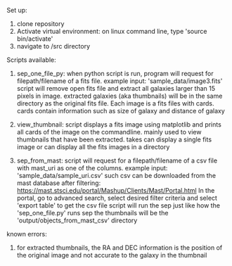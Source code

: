 Set up:
1. clone repository
2. Activate virtual environment: on linux command line, type 'source bin/activate'
3. navigate to /src directory

Scripts available:
1. sep_one_file_py:
    when python script is run, program will request for filepath/filename of a fits file. example input: 'sample_data/image3.fits'
    script will remove open fits file and extract all galaxies larger than 15 pixels in image. 
    extracted galaxies (aka thumbnails) will be in the same directory as the original fits file. Each image is a fits files with cards.
    cards contain information such as size of galaxy and distance of galaxy

2. view_thumbnail:
    script displays a fits image using matplotlib and prints all cards of the image on the commandline. 
    mainly used to view thumbnails that have been extracted.
    takes can display a single fits image or can display all the fits images in a directory

3. sep_from_mast:
    script will request for a filepath/filename of a csv file with mast_uri as one of the columns.
        example input: 'sample_data/sample_uri.csv'
        such csv can be downloaded from the mast database after filtering: https://mast.stsci.edu/portal/Mashup/Clients/Mast/Portal.html
        In the portal, go to advanced search, select desired filter criteria and select 'export table' to get the csv file
    script will run the sep just like how the 'sep_one_file.py' runs sep
    the thumbnails will be the 'output/objects_from_mast_csv' directory


known errors:
1. for extracted thumbnails, the RA and DEC information is the position of the original image and not accurate to the galaxy in the thumbnail 
